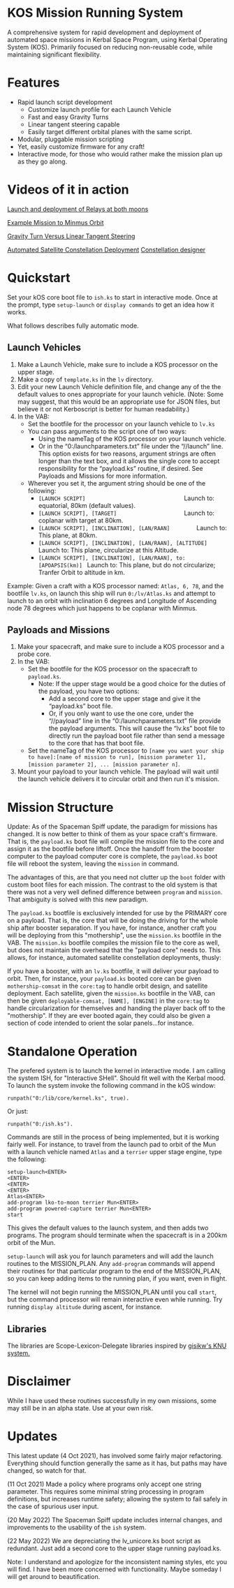 KOS Mission Running System
===========================
A comprehensive system for rapid development and deployment of automated space missions in Kerbal Space Program, using Kerbal Operating System (KOS).
Primarily focused on reducing non-reusable code, while maintaining significant flexibility.

Features
========
 - Rapid launch script development
   - Customize launch profile for each Launch Vehicle
   - Fast and easy Gravity Turns 
   - Linear tangent steering capable
   - Easily target different orbital planes with the same script.
 - Modular, pluggable mission scripting
 - Yet, easily customize firmware for any craft!
 - Interactive mode, for those who would rather make the mission plan up as they go along.

Videos of it in action
======================

[Launch and deployment of Relays at both moons](https://youtu.be/_q7M74phcO4)

[Example Mission to Minmus Orbit](https://youtu.be/8BtfHxGP5ns)

[Gravity Turn Versus Linear Tangent Steering](https://youtu.be/coE-mWIxKf0)

[Automated Satellite Constellation Deployment](https://youtu.be/qGqwPPf2U3M)
[Constellation designer](https://docs.google.com/spreadsheets/d/1LfuaOlbYhqdkZ5u4zmiUqkcERuGFl3m6GwSdb_gjIsI/edit?usp=sharing)

Quickstart
==========

Set your kOS core boot file to `ish.ks` to start in interactive mode.  Once at the prompt, type `setup-launch` or `display commands` to get an idea how it works.

What follows describes fully automatic mode.

Launch Vehicles
--------
 1. Make a Launch Vehicle, make sure to include a KOS processor on the upper stage.
 2. Make a copy of `template.ks` in the `lv` directory. 
 3. Edit your new Launch Vehicle definition file, and change any of the the default values to ones appropriate for your launch vehicle. (Note: Some may suggest, that this would be an appropriate use for JSON files, but believe it or not Kerboscript is better for human readability.)
 4. In the VAB:
    - Set the bootfile for the processor on your launch vehicle to `lv.ks`
    - You can pass arguments to the script one of two ways:
       - Using the nameTag of the KOS processor on your launch vehicle.
       - Or in the “0:/launchparameters.txt” file under the “//launch” line. This option exists for two reasons, argument strings are often longer than the text box, and it allows the single core to accept responsibility for the “payload.ks” routine, if desired.  See Payloads and Missions for more information.
    - Wherever you set it, the argument string should be one of the following:
      - `[LAUNCH SCRIPT]                               ` Launch to: equatorial, 80km (default values).
      - `[LAUNCH SCRIPT], [TARGET]                     ` Launch to: coplanar with target at 80km.
      - `[LAUNCH SCRIPT], [INCLINATION], [LAN/RAAN]        ` Launch to: This plane, at 80km.
      - `[LAUNCH SCRIPT], [INCLINATION], [LAN/RAAN], [ALTITUDE] ` Launch to: This plane, circularize at this Altitude.
      - `[LAUNCH SCRIPT], [INCLINATION], [LAN/RAAN], to:[APOAPSIS(km)] ` Launch to: This plane, but do not circularize; Tranfer Orbit to altitude in km.


Example: Given a craft with a KOS processor named: `Atlas, 6, 78`, and the bootfile `lv.ks`, on launch this ship will run `0:/lv/Atlas.ks` and attempt to launch to an orbit with inclination 6 degrees and Longitude of Ascending node 78 degrees which just happens to be coplanar with Minmus.

Payloads and Missions
--------------------
 1. Make your spacecraft, and make sure to include a KOS processor and a probe core.
 2. In the VAB:
    - Set the bootfile for the KOS processor on the spacecraft to `payload.ks`.
       - Note: If the upper stage would be a good choice for the duties of the payload, you have two options:
          - Add a second core to the upper stage and give it the “payload.ks” boot file.
          - Or, if you only want to use the one core, under the “//payload” line in the “0:/launchparameters.txt” file provide the payload arguments.  This will cause the “lv.ks” boot file to directly run the payload boot file rather than send a message to the core that has that boot file.
    - Set the nameTag of the KOS processor to `[name you want your ship to have]:[name of mission to run], [mission parameter 1], [mission parameter 2], ... [mission parameter n]`.
 3. Mount your payload to your launch vehicle. The payload will wait until the launch vehicle delivers it to circular orbit and then run it's mission.

Mission Structure
=================
Update: As of the Spaceman Spiff update, the paradigm for missions has changed.  It is now better to think of
them as your space craft's firmware.  That is, the `payload.ks` boot file will compile the mission file to the core
and assign it as the bootfile before liftoff.  Once the handoff from the booster computer to the payload computer
core is complete, the `payload.ks` boot file will reboot the system, leaving the `mission` in command.

The advantages of this, are that you need not clutter up the `boot` folder with custom boot files for each mission.
The contrast to the old system is that there was not a very well defined difference between `program` and `mission`.
That ambiguity is solved with this new paradigm.

The `payload.ks` bootfile is exclusively intended for use by the PRIMARY core on a payload.  That is, the core that will be doing the driving for the whole ship after booster separation.
If you have, for instance, another craft you will be deploying from this "mothership", use the `mission.ks` bootfile in the VAB.  The `mission.ks` bootfile compiles the mission file to the core
as well, but does not maintain the overhead that the "payload core" needs to.  This allows, for instance, automated satellite constellation deployments, thusly:

If you have a booster, with an `lv.ks` bootfile, it will deliver your payload to orbit.  Then, for instance, your `payload.ks` booted core can be given `mothership-comsat` in the `core:tag` to handle orbit design, and satellite deployment.
Each satellite, given the `mission.ks` bootfile in the VAB, can then be given `deployable-comsat, [NAME], [ENGINE]` in the `core:tag` to handle circularization for themselves and handing the player back off to the "mothership".  If they are ever booted again, they could also be given a section of code intended to orient the solar panels...for instance.

Standalone Operation
====================
The prefered system is to launch the kernel in interactive mode.  I am calling the system ISH, for "Interactive SHell".  Should fit well with the Kerbal mood.
To launch the system invoke the following command in the kOS window:

    runpath("0:/lib/core/kernel.ks", true).

Or just:

    runpath("0:/ish.ks").

Commands are still in the process of being implemented, but it is working fairly well.
For instance, to travel from the launch pad to orbit of the Mun with a launch vehicle named `Atlas` and a `terrier` upper stage engine, type the following:

    setup-launch<ENTER>
    <ENTER>
    <ENTER>
    <ENTER>
    Atlas<ENTER>
    add-program lko-to-moon terrier Mun<ENTER>
    add-program powered-capture terrier Mun<ENTER>
    start

This gives the default values to the launch system, and then adds two programs.  The program should terminate when the spacecraft is in a 200km orbit of the Mun.
    
`setup-launch` will ask you for launch parameters and will add the launch routines to the MISSION_PLAN.
Any `add-program` commands will append their routines for that particular program to the end of the MISSION_PLAN, so you can keep adding items to the running plan, if you want, even in flight.

The kernel will not begin running the MISSION_PLAN until you call `start`, but the command processor will remain interactive even while running.  Try running `display altitude` during ascent, for instance.

Libraries
---------
The libraries are Scope-Lexicon-Delegate libraries inspired by [gisikw's KNU system.](https://www.youtube.com/watch?v=cqtMpk2GaIY&list=PLb6UbFXBdbCrvdXVgY_3jp5swtvW24fYv&index=44)


Disclaimer
==========
While I have used these routines successfully in my own missions, some may still be in an alpha state.  Use at your own risk.


Updates
=======
This latest update (4 Oct 2021), has involved some fairly major refactoring.  Everything should function generally the same as it has, but paths may have changed, so watch for that.

(11 Oct 2021) Made a policy where programs only accept one string parameter.  This requires some minimal string processing in program definitions, but increases runtime safety; allowing the system to fail safely in the case of spurious user input.

(20 May 2022) The Spaceman Spiff update includes internal changes, and improvements to the usability of the `ish` system.

(22 May 2022) We are depreciating the lv_unicore.ks boot script as redundant.  Just add a second core to the upper stage running payload.ks.

Note: I understand and apologize for the inconsistent naming styles, etc you will find.  I have been more concerned with functionality. Maybe someday I will get around to beautification.